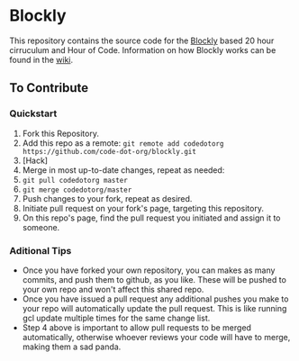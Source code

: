 # Blockly

This repository contains the source code for the [Blockly](https://code.google.com/p/blockly/) based 20 hour cirruculum and Hour of Code. Information on how Blockly works can be found in the [wiki](https://code.google.com/p/blockly/w/list).

## To Contribute

### Quickstart

1. Fork this Repository.
2. Add this repo as a remote: `git remote add codedotorg https://github.com/code-dot-org/blockly.git`
3. [Hack]
4. Merge in most up-to-date changes, repeat as needed:
  1. `git pull codedotorg master`
  2. `git merge codedotorg/master`
4. Push changes to your fork, repeat as desired.
5. Initiate pull request on your fork's page, targeting this repository.
6. On this repo's page, find the pull request you initiated and assign it to someone.

### Aditional Tips

- Once you have forked your own repository, you can makes as many commits, and push them to github, as you like. These will be pushed to your own repo and won't affect this shared repo. 
- Once you have issued a pull request any additional pushes you make to your repo will automatically update the pull request. This is like running gcl update multiple times for the same change list.
- Step 4 above is important to allow pull requests to be merged automatically, otherwise whoever reviews your code will have to merge, making them a sad panda.

